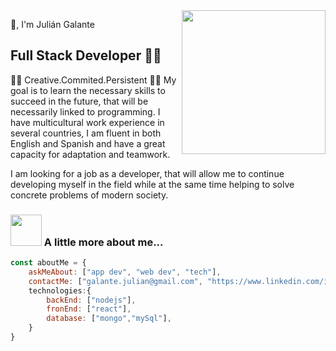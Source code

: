 <img align='right' src="https://media.giphy.com/media/M9gbBd9nbDrOTu1Mqx/giphy.gif" width="230">

🙏, I'm Julián Galante
## Full Stack Developer 👨‍💻

🤸‍♀️ Creative.Commited.Persistent 🤸‍♀️
 My goal is to learn the necessary skills to succeed in the future, that will be necessarily linked to 
 programming. I have multicultural work experience in several countries, I am fluent in both English 
 and Spanish and have a great capacity for adaptation and teamwork.

 I am looking for a job as a developer, that will allow me to continue developing myself in the field while at the same time helping to solve concrete problems of    modern society.

### <img src="https://media.giphy.com/media/VgCDAzcKvsR6OM0uWg/giphy.gif" width="50"> A little more about me...  

```javascript
const aboutMe = {
    askMeAbout: ["app dev", "web dev", "tech"],
    contactMe: ["galante.julian@gmail.com", "https://www.linkedin.com/in/juliangalante/"}
    technologies:{
        backEnd: ["nodejs"],
        fronEnd: ["react"],
        database: ["mongo","mySql"],
    }
}
```
